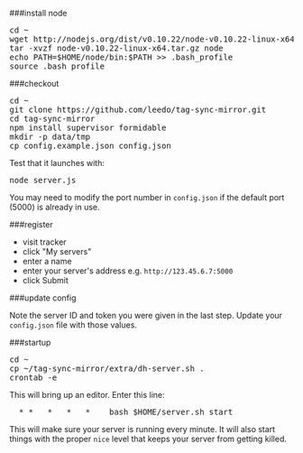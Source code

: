 ###install node
<pre>
cd ~
wget http://nodejs.org/dist/v0.10.22/node-v0.10.22-linux-x64.tar.gz
tar -xvzf node-v0.10.22-linux-x64.tar.gz node
echo PATH=$HOME/node/bin:$PATH >> .bash_profile
source .bash_profile
</pre>

###checkout
<pre>
cd ~
git clone https://github.com/leedo/tag-sync-mirror.git
cd tag-sync-mirror
npm install supervisor formidable
mkdir -p data/tmp
cp config.example.json config.json
</pre>

Test that it launches with:

<pre>
node server.js
</pre>

You may need to modify the port number in `config.json`
if the default port (5000) is already in use.

###register

 * visit tracker
 * click "My servers"
 * enter a name
 * enter your server's address e.g. `http://123.45.6.7:5000`
 * click Submit

###update config

Note the server ID and token you were given in the last step.
Update your `config.json` file with those values.

###startup

<pre>
cd ~
cp ~/tag-sync-mirror/extra/dh-server.sh .
crontab -e
</pre>

This will bring up an editor. Enter this line:

<pre>
  * *   *   *   *    bash $HOME/server.sh start
</pre>

This will make sure your server is running every minute.
It will also start things with the proper `nice` level
that keeps your server from getting killed.
